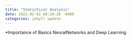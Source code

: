 ```yaml
---
title: "Statistical Analysis"
date: 2021-02-02 08:26:28 -0400
categories: jekyll update
---
```


*Importance of Basics
NeuralNetworks and Deep Learning 
